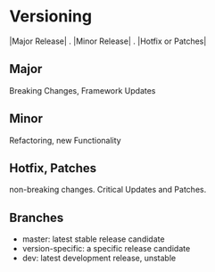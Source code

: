 # Versioning
|Major Release| . |Minor Release| . |Hotfix or Patches|

## Major
Breaking Changes, Framework Updates

## Minor
Refactoring, new Functionality

## Hotfix, Patches
non-breaking changes. Critical Updates and Patches.

## Branches
- master: latest stable release candidate
- version-specific: a specific release candidate
- dev: latest development release, unstable
